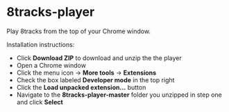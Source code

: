8tracks-player
==============
Play 8tracks from the top of your Chrome window.

Installation instructions:
  - Click **Download ZIP** to download and unzip the the player
  - Open a Chrome window
  - Click the menu icon → **More tools** → **Extensions**
  - Check the box labeled **Developer mode** in the top right
  - Click the **Load unpacked extension…** button
  - Navigate to the **8tracks-player-master** folder you unzipped in step one and click **Select**
